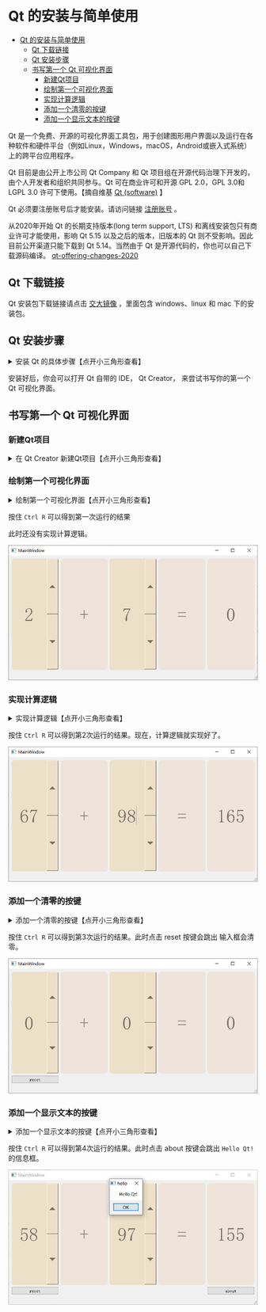 # Qt 的安装与简单使用 

- [Qt 的安装与简单使用](#qt-的安装与简单使用)
  - [Qt 下载链接](#qt-下载链接)
  - [Qt 安装步骤](#qt-安装步骤)
  - [书写第一个 Qt 可视化界面](#书写第一个-qt-可视化界面)
    - [新建Qt项目](#新建qt项目)
    - [绘制第一个可视化界面](#绘制第一个可视化界面)
    - [实现计算逻辑](#实现计算逻辑)
    - [添加一个清零的按键](#添加一个清零的按键)
    - [添加一个显示文本的按键](#添加一个显示文本的按键)

Qt 是一个免费、开源的可视化界面工具包，用于创建图形用户界面以及运行在各种软件和硬件平台（例如Linux，Windows，macOS，Android或嵌入式系统）上的跨平台应用程序。

Qt 目前是由公开上市公司 Qt Company 和 Qt 项目组在开源代码治理下开发的，由个人开发者和组织共同参与。Qt 可在商业许可和开源 GPL 2.0，GPL 3.0和 LGPL 3.0 许可下使用。【摘自维基 [Qt (software)](https://en.wikipedia.org/wiki/Qt_(software)) 】

Qt 必须要注册账号后才能安装。请访问链接 [注册账号](https://login.qt.io/register) 。

从2020年开始 Qt 的长期支持版本(long term support, LTS) 和离线安装包只有商业许可才能使用，影响 Qt 5.15 以及之后的版本，旧版本的 Qt 则不受影响。因此目前公开渠道只能下载到 Qt 5.14。当然由于 Qt 是开源代码的，你也可以自己下载源码编译。 [qt-offering-changes-2020](https://www.qt.io/blog/qt-offering-changes-2020)

## Qt 下载链接 

Qt 安装包下载链接请点击 [交大镜像](https://mirrors.sjtug.sjtu.edu.cn/qt/official_releases/qt/5.14/5.14.2/) ，里面包含 windows、linux 和 mac 下的安装包。

## Qt 安装步骤

<details>
  <summary> 安装 Qt 的具体步骤【点开小三角形查看】 </summary>

* 下载后双击安装。点击 `next`

![](imgs/qt-install-start.png)


* 提示需要登录 qt 账号，请注册一个 qt 账号，之后登录即可 

![](imgs/qt-install-login.png)


* 接受开源条例, GPL v2、GPL v3 和 LGPL v3。

![](imgs/qt-install-license.png)

* 点击下一步

![](imgs/qt-install-welcome.png)

* 选择安装路径

![](imgs/qt-install-path.png)

* 最重要的一步，勾选**相对应的编译器**。

![](imgs/qt-install-compiler.png)

* 之后一路确认即可。
</details>



安装好后，你会可以打开 Qt 自带的 IDE， Qt Creator， 来尝试书写你的第一个 Qt 可视化界面。

## 书写第一个 Qt 可视化界面 

### 新建Qt项目

<details>
  <summary>  在 Qt Creator 新建Qt项目【点开小三角形查看】 </summary>
打开 Qt Creator. 

按住 `Crtl Shift N` 新建工程项目。

* 点击确定。

![](imgs/qt-new-proj-widgets.png)

* 设置工程名。

![](imgs/qt-new-proj-hello.png)

* 一路点击默认选项。

最终我们会得到如图所示的一个项目

![](imgs/qt-hello-init.png)


按住 `Ctrl R` 运行可以得到一个没有任何组件的界面程序。

![](imgs/qt-hello-init-run.png)

点击 mainwindow.ui， 你会看到 Qt Creator 提供的 UI 设计界面。你可以通过拖动 左侧的控件、设置控件的参数来设计界面。

![](imgs/qt-hello-ui.png)


![](imgs/qt-ui-design.png)

</details>

### 绘制第一个可视化界面

<details>
  <summary> 绘制第一个可视化界面【点开小三角形查看】 </summary>

从左侧拖动一个 GridLayout 控件，我们将在这上面存放所有的组件。

![](imgs/qt-hello-drag-grid-layout.png)

- 从左侧拖动一个 Label 控件，用于显示文本

![](imgs/qt-hello-drag-label.png)
 
- 右键单击这个文本控件，选择改变样式表

![](imgs/qt-hello-label-style-sheet.png)

- 设定其样式表如下

```yaml
background: rgb(238,228,218); 
color: rgb(119,110,101); 
border-radius: 10px; 
font: bold; 
font: 40pt; 
```

![](imgs/qt-hello-label-style.png)

- 然后修改这个文本控件的 sizePolicy 和 对齐方式 
  
  sizePolicy 都选择 miniMum， 对齐方式都选择居中对齐

  顺便把文本修改为 `0`



![](imgs/qt-hello-label-size-policy.png)

![](imgs/qt-hello-label-alignment.png)

- 然后我们拷贝这个控件三次，选中这个文本控件 Ctrl C, Ctrl V 三次

  顺便把文本修改为 `+`、 `=`、 `0`

![](imgs/qt-hello-label-x3.png)


- 从左侧拖动一个 SpinBox 控件，用于输入数字

![](imgs/qt-hello-spinbox.png)

- 右键单击这个文本控件，选择改变样式表 
  
  

![](imgs/qt-spinbox-style-sheet.png)

- 设定其样式表如下

```yaml
background: rgb(237,224,200); 
color: rgb(119,110,101); 
border-radius: 10px; 
font: bold; 
font: 40pt; 
```

![](imgs/qt-spinbox-style.png)

- 同样修改这个输入控件的 sizePolicy 和 对齐方式 


![](imgs/qt-hello-spinbox-sizepolicy.png)

![](imgs/qt-hello-spinbox-alignment.png)

- 拷贝刚刚的输入框 ，现在有 2 个输入框了

![](imgs/qt-hello-x5.png)

- 拖入 GridLayout 中

![](imgs/qt-hello-x5-grid.png)

- 右键单击背景，设置主窗口的布局方式为 栅格布局

![](imgs/qt-hello-window-layout.png)

![](imgs/qt-hello-window-layout-result.png)

- 设置主窗口的尺寸 900 x 450

![](imgs/qt-hello-window-size.png)



</details>

按住 `Ctrl R` 可以得到第一次运行的结果

此时还没有实现计算逻辑。

![](imgs/qt-hello-result-v1.png)

### 实现计算逻辑

<details>
  <summary> 实现计算逻辑【点开小三角形查看】 </summary>

我们给两个输入框和输出框分别取名为 `x1` , `x2` 和 `y`

![](imgs/qt-hello-variable.png)

右键第一个输入框，选择 `转到槽`

![](imgs/qt-hello-go-slot.png)

然后选择 `valueChanged(int)`

![](imgs/qt-hello-spinbox-slot-select.png)

IDE会把界面跳转到 mainwindow.cpp 中去，并且增加了一个函数，我们完善这个函数，改成 

```cpp
void MainWindow::on_x1_valueChanged(int val)
{
    ui->y->setText(QString::number(ui->x2->value() + val));
}
```

![](imgs/qt-hello-spinbox-signal-1.png)

点击 mainwindow.ui 回到刚刚的设计界面。对第2个输入框重复上述操作，同样会跳出一个函数，改为

```cpp
void MainWindow::on_x2_valueChanged(int val)
{
    ui->y->setText(QString::number(ui->x1->value() + val));
}
```

![](imgs/qt-hello-spinbox-signal-2.png)



</details>

按住 `Ctrl R` 可以得到第2次运行的结果。现在，计算逻辑就实现好了。

![](imgs/qt-hello-result-v2.png)

### 添加一个清零的按键
<details>
  <summary> 添加一个清零的按键【点开小三角形查看】 </summary>

从左侧拖动一个 PushButton 控件，这是一个按钮，点击可以触发某些逻辑。

![](imgs/qt-hello-pushbutton.png)

将文本改为 reset, 在右侧将 PushButton 控件的变量名字也改为 reset

![](imgs/qt-hello-reset.png)

类似上面的步骤，右键按钮控件，选择 `转到槽`，

![](imgs/qt-hello-reset-go-slot.png)

选择 `Clicked()`

![](imgs/qt-hello-reset-go-slot-setting.png)

在跳出的函数中，添加如下代码

```cpp
void MainWindow::on_reset_clicked()
{
    ui->x1->setValue(0);
    ui->x2->setValue(0);
}
```


![](imgs/qt-hello-reset-signal.png)


</details>

按住 `Ctrl R` 可以得到第3次运行的结果。此时点击 reset 按键会跳出 输入框会清零。

![](imgs/qt-hello-v3.png)

### 添加一个显示文本的按键


<details>
  <summary> 添加一个显示文本的按键【点开小三角形查看】 </summary>

仿照上述步骤即可。

![](imgs/qt-hello-about.png)

![](imgs/qt-hello-about-signal.png)


</details>

按住 `Ctrl R` 可以得到第4次运行的结果。此时点击 about 按键会跳出 `Hello Qt!` 的信息框。

![](imgs/qt-hello-v4.png)


